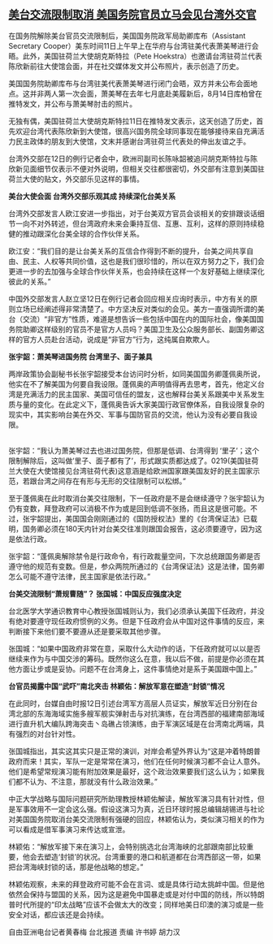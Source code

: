 <!--1610445452000-->
[美台交流限制取消 美国务院官员立马会见台湾外交官](https://www.rfa.org/mandarin/yataibaodao/gangtai/hcm-01122021045724.html)
------

<p>在国务院解除美台官员交流限制后，美国国务院政军局助卿库布（Assistant Secretary Cooper）美东时间11日上午早上在华府与台湾驻美代表萧美琴进行会晤。此外，美国驻荷兰大使胡克斯特拉（Pete Hoekstra）也邀请台湾驻荷兰代表陈欣新前往大使馆会面，并在社交媒体发文并公布照片，表示创造了历史。</p><p>美国国务院助卿库布与台湾驻美代表萧美琴进行闭门会晤，双方并未公布会面地点。这并非两人第一次会面，萧美琴在去年七月底赴美履新后，8月14日库柏曾在推特发文，并公布与萧美琴肘击的照片。</p><p>无独有偶，美国驻荷兰大使胡克斯特拉11日在推特发文表示，这天创造了历史，首先欢迎台湾代表陈欣新到大使馆，很高兴国务院全球同事现在能够接待来自充满活力民主政体的朋友到大使馆，文末并感谢台湾驻荷兰代表处的伸出友谊之手。</p><p>台湾外交部在12日的例行记者会中，欧洲司副司长陈咏韶被追问胡克斯特拉与陈欣新见面细节仅表示不便对外说明，但相关交往都很密切，外交部有注意到美国驻荷兰大使的贴文，外交部乐见这样的事情。</p><p><strong>美台大使会面 台湾外交部乐观其成 持续深化台美关系</strong></p><p>台湾外交部发言人欧江安进一步指出，对于台美双方官员会谈相关的安排跟谈话细节一向不对外转述，但台湾政府未来会秉持互信、互惠、互利，这样的原则持续稳健的推动跟深化台美全球的合作伙伴关系。</p><p>欧江安：“我们目的是让台美关系的互信合作得到不断的提升，台美之间共享自由、民主、人权等共同价值，这也是我们很珍惜的，所以在双方努力之下，我们会更进一步的去加强与全球合作伙伴关系，也会持续在这样一个友好基础上继续深化彼此的关系。”</p><p>中国外交部发言人赵立坚12日在例行记者会回应相关应询时表示，中方有关的原则立场已经阐述得非常清楚了。中方坚决反对类似的会见。美方一直强调所谓的美台（交流）“非官方”性质，难道是想告诉一些包括中国在内的国际社会，像美国国务院助卿这样级别的官员不是官方人员吗？美国卫生及公众服务部长、副国务卿这样的官方人员赴台活动，说成是“非官方”行为，这纯属自欺欺人。</p><p></p><p><strong>张宇韶：萧美琴进国务院 台湾里子、面子兼具</strong></p><p>两岸政策协会副秘书长张宇韶接受本台访问时分析，如同美国国务卿蓬佩奥所说，他实在不了解美国为何要自我设限。蓬佩奥的声明值得再去思考，首先，他定义台湾是充满活力的民主国家、美国可信任的盟友，这也解释台美关系跟美中关系发生质与量的变化。在此定义下，蓬佩奥告诉大家美国行政官僚体系，自我设限复杂的现实中，其实影响台美在外交、军事与国防官员的交流，他认为没有必要自我设限。</p><p><br/>张宇韶：“我认为萧美琴过去也进过国务院，但那是低调、台湾得到 ‘里子’；这个限制解除后，这叫做’里子、面子都有了’，形式跟实质都达成了。0219(美国驻荷兰大使在大使馆接见台湾驻荷代表)这意涵是给欧洲国家跟美国友好的民主国家示范，若跟台湾之间存在有形与无形的交往限制可以松绑。”</p><p>至于蓬佩奥在此时取消台美交往限制，下一任政府是不是会继续遵守？张宇韶认为仍有变数，拜登政府可以消极不作为或是回到低调不张扬，而且这是很可能。不过，张宇韶提出，美国国会刚刚通过的《国防授权法》里的《台湾保证法》已载明，国务卿必须在180天内针对台美交往准则跟国会报告，这必须要遵守，因为这是依法行政。</p><p>张宇韶：“蓬佩奥解除禁令是行政命令，有行政裁量空间，下次总统跟国务卿是否遵守他的规范有变数。但是，参众两院所通过的《台湾保证法》这是法律，国务卿怎么可能不遵守法律，民主国家是依法行政。”</p><p><strong>台美交流限制“萧规曹随”？ 张国城：中国反应强度决定</strong></p><p>台北医学大学通识教育中心教授张国城则认为，我们必须承认美国下任政府，并没有绝对要遵守现任政府惯例的义务。但是下任政府会从中国对这件事情的反应，来判断接下来他们要不要遵从还是要采取其他步骤。</p><p>张国城：“如果中国政府非常在意，采取什么大动作的话，下任政府就可以以是否继续来作为与中国交涉的筹码。既然你这么在意，我以后不做，前提是你必须在其他方面让步或是妥协。问题不在台湾身上，这件事情绝对是系于美国跟中国上。”</p><p><strong>台官员揭露中国“武吓”南北夹击 林颖佑：解放军意在塑造“封锁”情况</strong></p><p>在此同时，台媒自由时报12日引述台湾军方高层人员证实，解放军近日分别在台湾北部的东海海域实施多艘军舰实弹射击与对抗演练，在台湾西部的福建南部海域进行直升机大编队跨海突击丶岛礁占领演练，由于军演区域是在台湾南北两端，具有强烈的对台针对性。</p><p>张国城指出，其实这其实只是正常的演训，对岸会希望外界认为“这是冲着特朗普政府而来！其实，军队一定是常常在演习，他们在任何时候演习都不会让人意外。他们是希望常规演习能有附加效果是最好，这个政治效果要我们这么认为；如果我们都不认为、不注意，那就没有什么政治效果。”</p><p>中正大学战略与国际问题研究所助理教授林颖佑解读，解放军演习具有针对性，但是军事效用不一定会这么强。假设这演习为真，近日环球时报总编辑胡锡进与社论对美国国务院取消台美交流限制有强硬的回应，林颖佑认为，类似演习相关的作为可以看成是借军事演习来传达或宣泄。</p><p>林颖佑：“解放军接下来在演习上，会特别挑选北台湾海峡的北部跟南部比较重要，他会去塑造‘封锁’的状况。台湾重要的港口和航道都在台湾西部这一带，如果把台湾海峡封锁的话，那是他战略的想定。”</p><p>林颖佑观察，未来的拜登政府可能不会在言词、或是具体行动太挑衅中国。但是他依然会保持与盟国的关系，因为这是避免中国暴走或是对付中国的防线，所以特朗普时代所提的“印太战略”应该不会做太大的改变；同样地美日印澳的演习或是一些安全对话，都应该还是会持续。</p><p>自由亚洲电台记者黄春梅 台北报道 责编 许书婷 胡力汉</p>
